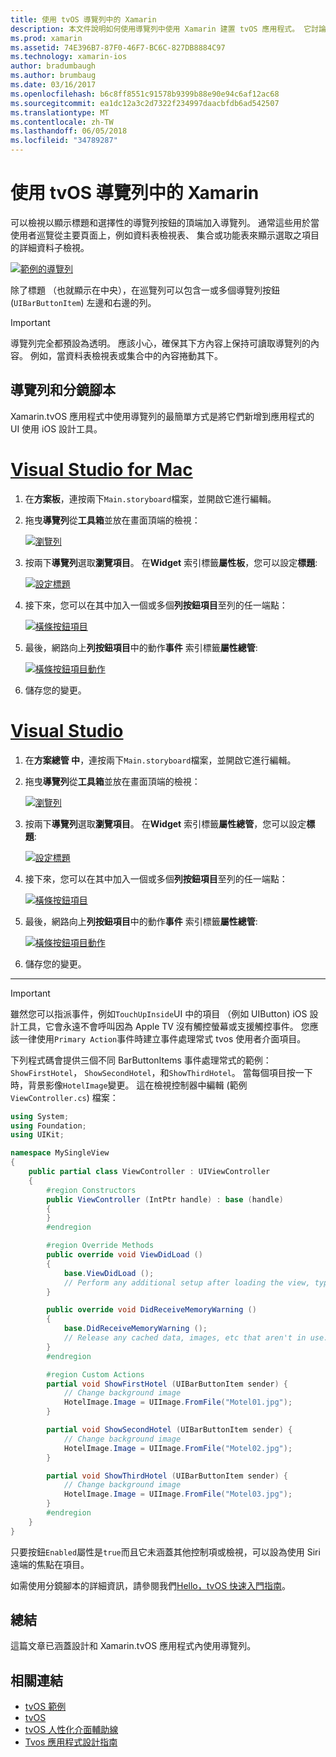 ```yaml
---
title: 使用 tvOS 導覽列中的 Xamarin
description: 本文件說明如何使用導覽列中使用 Xamarin 建置 tvOS 應用程式。 它討論設定分鏡腳本中的巡覽列，以及從這些按鈕回應事件。
ms.prod: xamarin
ms.assetid: 74E396B7-87F0-46F7-BC6C-827DB8884C97
ms.technology: xamarin-ios
author: bradumbaugh
ms.author: brumbaug
ms.date: 03/16/2017
ms.openlocfilehash: b6c8ff8551c91578b9399b88e90e94c6af12ac68
ms.sourcegitcommit: ea1dc12a3c2d7322f234997daacbfdb6ad542507
ms.translationtype: MT
ms.contentlocale: zh-TW
ms.lasthandoff: 06/05/2018
ms.locfileid: "34789287"
---
```

# <a name="working-with-tvos-navigation-bars-in-xamarin"></a>使用 tvOS 導覽列中的 Xamarin

可以檢視以顯示標題和選擇性的導覽列按鈕的頂端加入導覽列。 通常這些用於當使用者巡覽從主要頁面上，例如資料表檢視表、 集合或功能表來顯示選取之項目的詳細資料子檢視。

[![](navigation-bars-images/navbar01.png "範例的導覽列")](navigation-bars-images/navbar01.png#lightbox)

除了標題 （也就顯示在中央），在巡覽列可以包含一或多個導覽列按鈕 (`UIBarButtonItem`) 左邊和右邊的列。

> [!IMPORTANT]
> 導覽列完全都預設為透明。 應該小心，確保其下方內容上保持可讀取導覽列的內容。 例如，當資料表檢視表或集合中的內容捲動其下。

<a name="Navigation-Bars-and-Storyboards" />

## <a name="navigation-bars-and-storyboards"></a>導覽列和分鏡腳本

Xamarin.tvOS 應用程式中使用導覽列的最簡單方式是將它們新增到應用程式的 UI 使用 iOS 設計工具。

# <a name="visual-studio-for-mactabvsmac"></a>[Visual Studio for Mac](#tab/vsmac)

1. 在**方案板**，連按兩下`Main.storyboard`檔案，並開啟它進行編輯。
1. 拖曳**導覽列**從**工具箱**並放在畫面頂端的檢視： 

    [![](navigation-bars-images/navbar02.png "瀏覽列")](navigation-bars-images/navbar02.png#lightbox)
1. 按兩下**導覽列**選取**瀏覽項目**。 在**Widget**  索引標籤**屬性板**，您可以設定**標題**: 

    [![](navigation-bars-images/navbar03.png "設定標題")](navigation-bars-images/navbar03.png#lightbox)
1. 接下來，您可以在其中加入一個或多個**列按鈕項目**至列的任一端點： 

    [![](navigation-bars-images/navbar04.png "橫條按鈕項目")](navigation-bars-images/navbar04.png#lightbox)
1. 最後，網路向上**列按鈕項目**中的動作**事件** 索引標籤**屬性總管**: 

    [![](navigation-bars-images/navbar05.png "橫條按鈕項目動作")](navigation-bars-images/navbar05.png#lightbox)
1. 儲存您的變更。


# <a name="visual-studiotabvswin"></a>[Visual Studio](#tab/vswin)


1. 在**方案總管 中**，連按兩下`Main.storyboard`檔案，並開啟它進行編輯。
1. 拖曳**導覽列**從**工具箱**並放在畫面頂端的檢視： 

    [![](navigation-bars-images/navbar02-vs.png "瀏覽列")](navigation-bars-images/navbar02-vs.png#lightbox)
1. 按兩下**導覽列**選取**瀏覽項目**。 在**Widget**  索引標籤**屬性總管**，您可以設定**標題**: 

    [![](navigation-bars-images/navbar03-vs.png "設定標題")](navigation-bars-images/navbar03-vs.png#lightbox)
1. 接下來，您可以在其中加入一個或多個**列按鈕項目**至列的任一端點： 

    [![](navigation-bars-images/navbar04-vs.png "橫條按鈕項目")](navigation-bars-images/navbar04-vs.png#lightbox)
1. 最後，網路向上**列按鈕項目**中的動作**事件** 索引標籤**屬性總管**: 

    [![](navigation-bars-images/navbar05-vs.png "橫條按鈕項目動作")](navigation-bars-images/navbar05-vs.png#lightbox)
1. 儲存您的變更。


-----

> [!IMPORTANT]
> 雖然您可以指派事件，例如`TouchUpInside`UI 中的項目 （例如 UIButton) iOS 設計工具，它會永遠不會呼叫因為 Apple TV 沒有觸控螢幕或支援觸控事件。 您應該一律使用`Primary Action`事件時建立事件處理常式 tvos 使用者介面項目。

下列程式碼會提供三個不同 BarButtonItems 事件處理常式的範例： `ShowFirstHotel`， `ShowSecondHotel`，和`ShowThirdHotel`。 當每個項目按一下時，背景影像`HotelImage`變更。 這在檢視控制器中編輯 (範例`ViewController.cs`) 檔案：

```csharp
using System;
using Foundation;
using UIKit;

namespace MySingleView
{
    public partial class ViewController : UIViewController
    {
        #region Constructors
        public ViewController (IntPtr handle) : base (handle)
        {
        }
        #endregion

        #region Override Methods
        public override void ViewDidLoad ()
        {
            base.ViewDidLoad ();
            // Perform any additional setup after loading the view, typically from a nib.
        }

        public override void DidReceiveMemoryWarning ()
        {
            base.DidReceiveMemoryWarning ();
            // Release any cached data, images, etc that aren't in use.
        }
        #endregion

        #region Custom Actions
        partial void ShowFirstHotel (UIBarButtonItem sender) {
            // Change background image
            HotelImage.Image = UIImage.FromFile("Motel01.jpg");
        }

        partial void ShowSecondHotel (UIBarButtonItem sender) {
            // Change background image
            HotelImage.Image = UIImage.FromFile("Motel02.jpg");
        }

        partial void ShowThirdHotel (UIBarButtonItem sender) {
            // Change background image
            HotelImage.Image = UIImage.FromFile("Motel03.jpg");
        }
        #endregion
    }
}
```

只要按鈕`Enabled`屬性是`true`而且它未涵蓋其他控制項或檢視，可以設為使用 Siri 遠端的焦點在項目。

如需使用分鏡腳本的詳細資訊，請參閱我們[Hello，tvOS 快速入門指南](~/ios/tvos/get-started/hello-tvos.md)。 

<a name="Summary" />

## <a name="summary"></a>總結

這篇文章已涵蓋設計和 Xamarin.tvOS 應用程式內使用導覽列。



## <a name="related-links"></a>相關連結

- [tvOS 範例](https://developer.xamarin.com/samples/tvos/all/)
- [tvOS](https://developer.apple.com/tvos/)
- [tvOS 人性化介面輔助線](https://developer.apple.com/tvos/human-interface-guidelines/)
- [Tvos 應用程式設計指南](https://developer.apple.com/library/prerelease/tvos/documentation/General/Conceptual/AppleTV_PG/)
